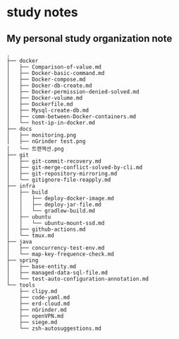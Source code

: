 # study notes 
## My personal study organization note     
    .
    ├── docker
    │   ├── Comparison-of-value.md
    │   ├── Docker-basic-command.md
    │   ├── Docker-compose.md
    │   ├── Docker-db-create.md
    │   ├── Docker-permission-denied-solved.md
    │   ├── Docker-volume.md
    │   ├── Dockerfile.md
    │   ├── Mysql-create-db.md
    │   ├── comm-between-Docker-containers.md
    │   └── host-ip-in-docker.md
    ├── docs
    │   ├── monitoring.png
    │   ├── nGrinder test.png
    │   └── 트랜잭션.png
    ├── git
    │   ├── git-commit-recovery.md
    │   ├── git-merge-conflict-solved-by-cli.md
    │   ├── git-repository-mirroring.md
    │   └── gitignore-file-reapply.md
    ├── infra
    │   ├── build
    │   │   ├── deploy-docker-image.md
    │   │   ├── deploy-jar-file.md
    │   │   └── gradlew-build.md
    │   ├── ubuntu
    │   │   └── ubuntu-mount-ssd.md
    │   ├── github-actions.md
    │   └── tmux.md
    ├── java
    │   ├── concurrency-test-env.md
    │   └── map-key-frequence-check.md
    ├── spring
    │   ├── base-entity.md
    │   ├── managed-data-sql-file.md
    │   └── test-auto-configuration-annotation.md
    └── tools
        ├── clipy.md
        ├── code-yaml.md
        ├── erd-cloud.md
        ├── nGrinder.md
        ├── openVPN.md
        ├── siege.md
        └── zsh-autosuggestions.md
